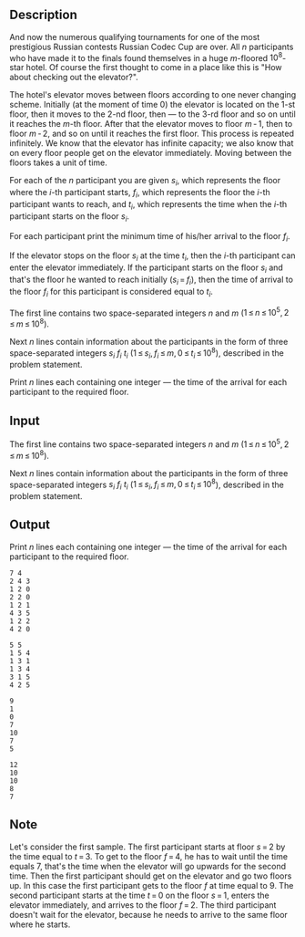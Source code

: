 ## Description

<div><p>And now the numerous qualifying tournaments for one of the most prestigious Russian contests <span class="tex-font-style-it">Russian Codec Cup</span> are over. All <span class="tex-span"><i>n</i></span> participants who have made it to the finals found themselves in a huge <span class="tex-span"><i>m</i></span>-floored <span class="tex-span">10<sup class="upper-index">8</sup></span>-star hotel. Of course the first thought to come in a place like this is "How about checking out the elevator?".</p><p>The hotel's elevator moves between floors according to one never changing scheme. Initially (at the moment of time <span class="tex-span">0</span>) the elevator is located on the <span class="tex-span">1</span>-st floor, then it moves to the <span class="tex-span">2</span>-nd floor, then — to the <span class="tex-span">3</span>-rd floor and so on until it reaches the <span class="tex-span"><i>m</i></span>-th floor. After that the elevator moves to floor <span class="tex-span"><i>m</i> - 1</span>, then to floor <span class="tex-span"><i>m</i> - 2</span>, and so on until it reaches the first floor. This process is repeated infinitely. We know that the elevator has infinite capacity; we also know that on every floor people get on the elevator immediately. Moving between the floors takes a unit of time.</p><p>For each of the <span class="tex-span"><i>n</i></span> participant you are given <span class="tex-span"><i>s</i><sub class="lower-index"><i>i</i></sub></span>, which represents the floor where the <span class="tex-span"><i>i</i></span>-th participant starts, <span class="tex-span"><i>f</i><sub class="lower-index"><i>i</i></sub></span>, which represents the floor the <span class="tex-span"><i>i</i></span>-th participant wants to reach, and <span class="tex-span"><i>t</i><sub class="lower-index"><i>i</i></sub></span>, which represents the time when the <span class="tex-span"><i>i</i></span>-th participant starts on the floor <span class="tex-span"><i>s</i><sub class="lower-index"><i>i</i></sub></span>.</p><p>For each participant print the minimum time of his/her arrival to the floor <span class="tex-span"><i>f</i><sub class="lower-index"><i>i</i></sub></span>. </p><p>If the elevator stops on the floor <span class="tex-span"><i>s</i><sub class="lower-index"><i>i</i></sub></span> at the time <span class="tex-span"><i>t</i><sub class="lower-index"><i>i</i></sub></span>, then the <span class="tex-span"><i>i</i></span>-th participant can enter the elevator immediately. If the participant starts on the floor <span class="tex-span"><i>s</i><sub class="lower-index"><i>i</i></sub></span> and that's the floor he wanted to reach initially (<span class="tex-span"><i>s</i><sub class="lower-index"><i>i</i></sub> = <i>f</i><sub class="lower-index"><i>i</i></sub></span>), then the time of arrival to the floor <span class="tex-span"><i>f</i><sub class="lower-index"><i>i</i></sub></span> for this participant is considered equal to <span class="tex-span"><i>t</i><sub class="lower-index"><i>i</i></sub></span>.</p></div><div class="input-specification"><p>The first line contains two space-separated integers <span class="tex-span"><i>n</i></span> and <span class="tex-span"><i>m</i></span> (<span class="tex-span">1 ≤ <i>n</i> ≤ 10<sup class="upper-index">5</sup>, 2 ≤ <i>m</i> ≤ 10<sup class="upper-index">8</sup></span>). </p><p>Next <span class="tex-span"><i>n</i></span> lines contain information about the participants in the form of three space-separated integers <span class="tex-span"><i>s</i><sub class="lower-index"><i>i</i></sub></span> <span class="tex-span"><i>f</i><sub class="lower-index"><i>i</i></sub></span> <span class="tex-span"><i>t</i><sub class="lower-index"><i>i</i></sub></span> (<span class="tex-span">1 ≤ <i>s</i><sub class="lower-index"><i>i</i></sub>, <i>f</i><sub class="lower-index"><i>i</i></sub> ≤ <i>m</i>, 0 ≤ <i>t</i><sub class="lower-index"><i>i</i></sub> ≤ 10<sup class="upper-index">8</sup></span>), described in the problem statement.</p></div><div class="output-specification"><p>Print <span class="tex-span"><i>n</i></span> lines each containing one integer — the time of the arrival for each participant to the required floor.</p></div>

## Input

<p>The first line contains two space-separated integers <span class="tex-span"><i>n</i></span> and <span class="tex-span"><i>m</i></span> (<span class="tex-span">1 ≤ <i>n</i> ≤ 10<sup class="upper-index">5</sup>, 2 ≤ <i>m</i> ≤ 10<sup class="upper-index">8</sup></span>). </p><p>Next <span class="tex-span"><i>n</i></span> lines contain information about the participants in the form of three space-separated integers <span class="tex-span"><i>s</i><sub class="lower-index"><i>i</i></sub></span> <span class="tex-span"><i>f</i><sub class="lower-index"><i>i</i></sub></span> <span class="tex-span"><i>t</i><sub class="lower-index"><i>i</i></sub></span> (<span class="tex-span">1 ≤ <i>s</i><sub class="lower-index"><i>i</i></sub>, <i>f</i><sub class="lower-index"><i>i</i></sub> ≤ <i>m</i>, 0 ≤ <i>t</i><sub class="lower-index"><i>i</i></sub> ≤ 10<sup class="upper-index">8</sup></span>), described in the problem statement.</p>

## Output

<p>Print <span class="tex-span"><i>n</i></span> lines each containing one integer — the time of the arrival for each participant to the required floor.</p>





```input1
7 4
2 4 3
1 2 0
2 2 0
1 2 1
4 3 5
1 2 2
4 2 0

```




```input2
5 5
1 5 4
1 3 1
1 3 4
3 1 5
4 2 5

```




```output1
9
1
0
7
10
7
5

```




```output2
12
10
10
8
7

```



## Note

<p>Let's consider the first sample. The first participant starts at floor <span class="tex-span"><i>s</i> = 2</span> by the time equal to <span class="tex-span"><i>t</i> = 3</span>. To get to the floor <span class="tex-span"><i>f</i> = 4</span>, he has to wait until the time equals <span class="tex-span">7</span>, that's the time when the elevator will go upwards for the second time. Then the first participant should get on the elevator and go two floors up. In this case the first participant gets to the floor <span class="tex-span"><i>f</i></span> at time equal to <span class="tex-span">9</span>. The second participant starts at the time <span class="tex-span"><i>t</i> = 0</span> on the floor <span class="tex-span"><i>s</i> = 1</span>, enters the elevator immediately, and arrives to the floor <span class="tex-span"><i>f</i> = 2</span>. The third participant doesn't wait for the elevator, because he needs to arrive to the same floor where he starts.</p>
